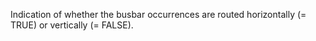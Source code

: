 Indication of whether the busbar occurrences are routed horizontally (= TRUE) or vertically (= FALSE).
